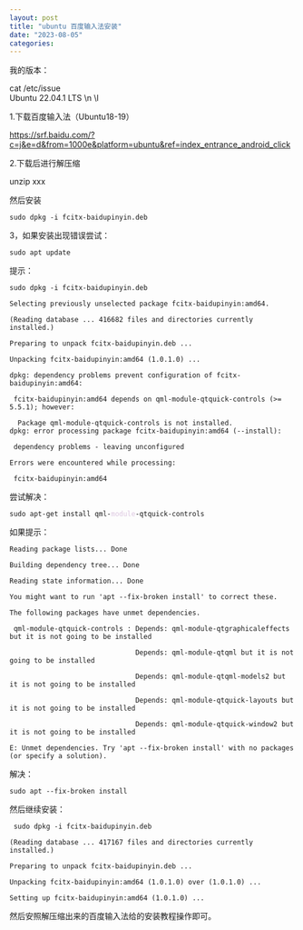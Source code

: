 ```yaml
---
layout: post
title: "ubuntu 百度输入法安装"
date: "2023-08-05"
categories: 
---
```

<p>我的版本：</p>

<p>cat /etc/issue<br />
Ubuntu 22.04.1 LTS \n \l</p>

<p>1.下载百度输入法（Ubuntu18-19）</p>

<p><a href="https://srf.baidu.com/?c=j&amp;e=d&amp;from=1000e&amp;platform=ubuntu&amp;ref=index_entrance_android_click">https://srf.baidu.com/?c=j&amp;e=d&amp;from=1000e&amp;platform=ubuntu&amp;ref=index_entrance_android_click</a></p>

<p>2.下载后进行解压缩</p>

<p>unzip xxx</p>

<p>然后安装</p>

<pre>
<code>sudo dpkg -i fcitx-baidupinyin.deb</code></pre>

<p>3，如果安装出现错误尝试：</p>

<pre>
<code>sudo apt update</code></pre>

<p>提示：</p>

<pre>
<code>sudo dpkg -i fcitx-baidupinyin.deb

Selecting previously unselected package fcitx-baidupinyin:amd64.

(Reading database ... 416682 files and directories currently installed.)

Preparing to unpack fcitx-baidupinyin.deb ...

Unpacking fcitx-baidupinyin:amd64 (1.0.1.0) ...

dpkg: dependency problems prevent configuration of fcitx-baidupinyin:amd64:

&nbsp;fcitx-baidupinyin:amd64 depends on qml-module-qtquick-controls (&gt;= 5.5.1); however:

&nbsp; Package qml-module-qtquick-controls is not installed.
dpkg: error processing package fcitx-baidupinyin:amd64 (--install):

&nbsp;dependency problems - leaving unconfigured

Errors were encountered while processing:

&nbsp;fcitx-baidupinyin:amd64</code></pre>

<p>尝试解决：</p>

<pre>
<code>sudo apt-get install qml-<span style="color:#dcc6e0">module</span>-qtquick-controls</code></pre>

<p>如果提示：</p>

<pre>
<code>Reading package lists... Done

Building dependency tree... Done

Reading state information... Done

You might want to run &#39;apt --fix-broken install&#39; to correct these.

The following packages have unmet dependencies.

&nbsp;qml-module-qtquick-controls : Depends: qml-module-qtgraphicaleffects but it is not going to be installed

&nbsp;&nbsp;&nbsp;&nbsp;&nbsp;&nbsp;&nbsp;&nbsp;&nbsp;&nbsp;&nbsp;&nbsp;&nbsp;&nbsp;&nbsp;&nbsp;&nbsp;&nbsp;&nbsp;&nbsp;&nbsp;&nbsp;&nbsp;&nbsp;&nbsp;&nbsp;&nbsp;&nbsp;&nbsp;&nbsp; Depends: qml-module-qtqml but it is not going to be installed

&nbsp;&nbsp;&nbsp;&nbsp;&nbsp;&nbsp;&nbsp;&nbsp;&nbsp;&nbsp;&nbsp;&nbsp;&nbsp;&nbsp;&nbsp;&nbsp;&nbsp;&nbsp;&nbsp;&nbsp;&nbsp;&nbsp;&nbsp;&nbsp;&nbsp;&nbsp;&nbsp;&nbsp;&nbsp;&nbsp; Depends: qml-module-qtqml-models2 but it is not going to be installed

&nbsp;&nbsp;&nbsp;&nbsp;&nbsp;&nbsp;&nbsp;&nbsp;&nbsp;&nbsp;&nbsp;&nbsp;&nbsp;&nbsp;&nbsp;&nbsp;&nbsp;&nbsp;&nbsp;&nbsp;&nbsp;&nbsp;&nbsp;&nbsp;&nbsp;&nbsp;&nbsp;&nbsp;&nbsp;&nbsp; Depends: qml-module-qtquick-layouts but it is not going to be installed

&nbsp;&nbsp;&nbsp;&nbsp;&nbsp;&nbsp;&nbsp;&nbsp;&nbsp;&nbsp;&nbsp;&nbsp;&nbsp;&nbsp;&nbsp;&nbsp;&nbsp;&nbsp;&nbsp;&nbsp;&nbsp;&nbsp;&nbsp;&nbsp;&nbsp;&nbsp;&nbsp;&nbsp;&nbsp;&nbsp; Depends: qml-module-qtquick-window2 but it is not going to be installed

E: Unmet dependencies. Try &#39;apt --fix-broken install&#39; with no packages (or specify a solution).</code></pre>

<p>解决：</p>

<pre>
<code>sudo apt --fix-broken install</code></pre>

<p>然后继续安装：</p>

<pre>
<code>&nbsp;sudo dpkg -i fcitx-baidupinyin.deb

(Reading database ... 417167 files and directories currently installed.)

Preparing to unpack fcitx-baidupinyin.deb ...

Unpacking fcitx-baidupinyin:amd64 (1.0.1.0) over (1.0.1.0) ...

Setting up fcitx-baidupinyin:amd64 (1.0.1.0) ...</code></pre>

<p>然后安照解压缩出来的百度输入法给的安装教程操作即可。</p>

<p>&nbsp;</p>

